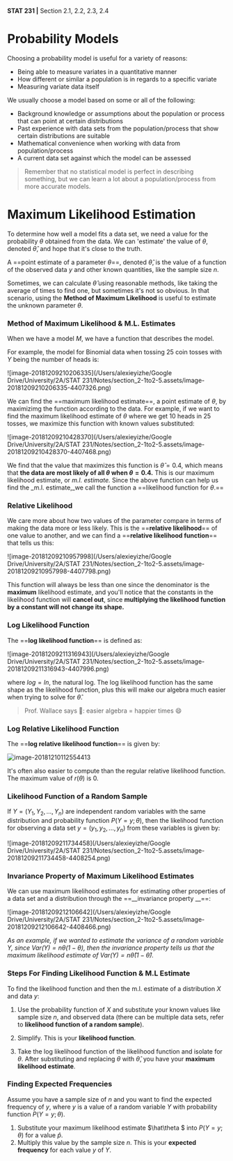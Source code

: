 __STAT 231 |__ Section 2.1, 2.2, 2.3, 2.4

# Probability Models

Choosing a probability model is useful for a variety of reasons:

- Being able to measure variates in a quantitative manner
- How different or similar a population is in regards to a specific variate
- Measuring variate data itself

We usually choose a model based on some or all of the following:

- Background knowledge or assumptions about the population or process that can point at certain distributions
- Past experience with data sets from the population/process that show certain distributions are suitable
- Mathematical convenience when working with data from population/process
- A current data set against which the model can be assessed

> Remember that no statistical model is perfect in describing something, but we can learn a lot about a population/process from more accurate models.

# Maximum Likelihood Estimation

To determine how well a model fits a data set, we need a value for the probability $\theta$ obtained from the data. We can 'estimate' the value of $\theta$, denoted $\hat{\theta}$, and hope that it's close to the truth. 

 A ==point estimate of a parameter $\theta$==, denoted $\hat\theta$, is the value of a function of the observed data $y$ and other known quantities, like the sample size $n$. 

Sometimes, we can calculate $\hat{\theta}$ using reasonable methods, like taking the average of times to find one, but sometimes it's not so obvious. In that scenario, using the **Method of Maximum Likelihood** is useful to estimate the unknown parameter $\theta$. 

### Method of Maximum Likelihood & M.L. Estimates

When we have a model $M$, we have a function that describes the model. 

For example, the model for Binomial data when tossing 25 coin tosses with $Y$ being the number of heads is:

![image-20181209210206335](/Users/alexieyizhe/Google Drive/University/2A/STAT 231/Notes/section_2-1to2-5.assets/image-20181209210206335-4407326.png)

We can find the ==maximum likelihood estimate==, a point estimate of $\theta$, by maximizimg the function according to the data. For example, if we want to find the maximum likelihood estimate of $\theta$ where we get 10 heads in 25 tosses, we maximize this function with known values substituted:

![image-20181209210428370](/Users/alexieyizhe/Google Drive/University/2A/STAT 231/Notes/section_2-1to2-5.assets/image-20181209210428370-4407468.png)

We find that the value that maximizes this function is $\hat\theta = 0.4$, which means that **the data are most likely of all $\theta$ when $\theta = 0.4$.**  This is our maximum likelihood estimate, or _m.l. estimate._ Since the above function can help us find the _m.l. estimate,_we call the function a ==likelihood function for $\theta$.==

### Relative Likelihood

We care more about how two values of the parameter compare in terms of making the data more or less likely. This is the ==__relative likelihood__== of one value to another, and we can find a ==__relative likelihood function__== that tells us this:

![image-20181209210957998](/Users/alexieyizhe/Google Drive/University/2A/STAT 231/Notes/section_2-1to2-5.assets/image-20181209210957998-4407798.png)

This function will always be less than one since the denominator is the **maximum** likelihood estimate, and you'll notice that the constants in the likelihood function will **cancel out**, since **multiplying the likelihood function by a constant will not change its shape.**

### Log Likelihood Function

The ==__log likelihood function__== is defined as:

![image-20181209211316943](/Users/alexieyizhe/Google Drive/University/2A/STAT 231/Notes/section_2-1to2-5.assets/image-20181209211316943-4407996.png)

where $log = ln$, the natural log. The log likelihood function has the same shape as the likelihood function, plus this will make our algebra much easier when trying to solve for $\hat\theta$.

> Prof. Wallace says :speech_balloon:: easier algebra = happier times :smile:

### Log Relative Likelihood Function

The ==__log relative likelihood function__== is given by:

![image-20181210112554413](/Users/alexieyizhe/Google%20Drive/University/2A/STAT%20231/Notes/section_4-3.assets/image-20181210112554413-4459154.png)

It's often also easier to compute than the regular relative likelihood function. The maximum value of $r(\theta)$ is $0$.

### Likelihood Function of a Random Sample

If $Y = (Y_1, Y_2, ..., Y_n)$ are independent random variables with the same distribution and probability function $P(Y = y; \theta)$, then the likelihood function for observing a data set $y = (y_1, y_2, ..., y_n)$ from these variables is given by:

![image-20181209211734458](/Users/alexieyizhe/Google Drive/University/2A/STAT 231/Notes/section_2-1to2-5.assets/image-20181209211734458-4408254.png)

### Invariance Property of Maximum Likelihood Estimates

We can use maximum likelihood estimates for estimating other properties of a data set and a distribution through the ==__invariance property __==:

![image-20181209212106642](/Users/alexieyizhe/Google Drive/University/2A/STAT 231/Notes/section_2-1to2-5.assets/image-20181209212106642-4408466.png)

_As an example, if we wanted to estimate the variance of a random variable $Y$, since $Var(Y) = n\theta (1 - \theta)$, then the invariance property tells us that the maximum likelihood estimate of $Var(Y) = n \hat\theta (1 - \hat\theta)$._ 

### Steps For Finding Likelihood Function & M.L Estimate

To find the likelihood function and then the m.l. estimate of a distribution $X$ and data $y$:

1. Use the probability function of $X$ and substitute your known values like sample size $n$, and observed data (there can be multiple data sets, refer to __likelihood function of a random sample__).

2. Simplify. This is your __likelihood function__.

3. Take the log likelihood function of the likelihood function and isolate for $\theta$. After substituting and replacing $\theta$ with $\hat\theta$, you have your __maximum likelihood estimate__.

    

### Finding Expected Frequencies 

Assume you have a sample size of $n$ and you want to find the expected frequency of $y$, where $y$ is a value of a random variable $Y$ with probability function $P(Y = y; \theta)$. 

1. Substitute your maximum likelihood estimate $\hat\theta $ into $P(Y = y; \theta)$ for a value $\hat p$. 
2. Multiply this value by the sample size $n$. This is your **expected frequency** for each value $y$ of $Y$.